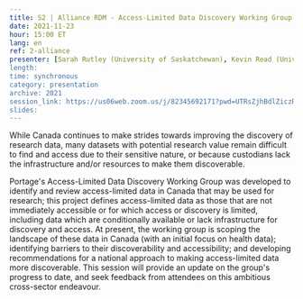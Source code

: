 ```yaml
---
title: S2 | Alliance RDM - Access-Limited Data Discovery Working Group
date: 2021-11-23
hour: 15:00 ET
lang: en
ref: 2-alliance
presenter: [Sarah Rutley (University of Saskatchewan), Kevin Read (University of Saskatchewan), Amber Leahy (Scholar's Portal), Julie Shi (University of Toronto iSchool), Grant Gibson (CRCDN)]
length:
time: synchronous
category: presentation
archive: 2021
session_link: https://us06web.zoom.us/j/82345692171?pwd=UTRsZjhBdlZiczRFSWw5cTVDS1g4Zz09
slides:
---
```

While Canada continues to make strides towards improving the discovery of research data, many datasets with potential research value remain difficult to find and access due to their sensitive nature, or because custodians lack the infrastructure and/or resources to make them discoverable. <!--more-->

Portage's Access-Limited Data Discovery Working Group was developed to identify and review access-limited data in Canada that may be used for research; this project defines access-limited data as those that are not immediately accessible or for which access or discovery is limited, including data which are conditionally available or lack infrastructure for discovery and access. At present, the working group is scoping the landscape of these data in Canada (with an initial focus on health data); identifying barriers to their discoverability and accessibility; and developing recommendations for a national approach to making access-limited data more discoverable. This session will provide an update on the group's progress to date, and seek feedback from attendees on this ambitious cross-sector endeavour.
